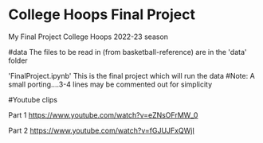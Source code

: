 # College Hoops Final Project
 My Final Project College Hoops 2022-23 season

#data
The files to be read in (from basketball-reference) are in the 'data' folder

'FinalProject.ipynb'
This is the final project which will run the data
#Note: A small porting....3-4 lines may be commented out for simplicity

#Youtube clips

Part 1
https://www.youtube.com/watch?v=eZNsOFrMW_0

Part 2
https://www.youtube.com/watch?v=fGJUJFxQWjI

